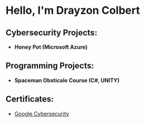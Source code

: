 <h1>Hello, I'm Drayzon Colbert </h1>

<h2>Cybersecurity Projects:</h2>

- <b>Honey Pot (Microsoft Azure)</b>


<h2>Programming Projects:</h2>

- <b>Spaceman Obsticale Course (C#, UNITY)</b>

<h2>Certificates:</h2>

  - [Google Cybersecurity](https://coursera.org/share/702532dac34bea42800d51823407c296)


